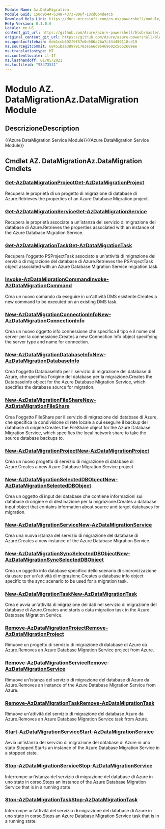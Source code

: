 ```yaml
---
Module Name: Az.DataMigration
Module Guid: 150d9544-6348-4373-806f-10cd0b4de4cb
Download Help Link: https://docs.microsoft.com/en-us/powershell/module/az.datamigration
Help Version: 0.1.0.0
Locale: en-US
content_git_url: https://github.com/Azure/azure-powershell/blob/master/src/DataMigration/DataMigration/help/Az.DataMigration.md
original_content_git_url: https://github.com/Azure/azure-powershell/blob/master/src/DataMigration/DataMigration/help/Az.DataMigration.md
ms.openlocfilehash: 6eb1ccb692f9f57e0d686a26a7c534459118cd19
ms.sourcegitcommit: 68451baa389791703e666d95469602c5652609ee
ms.translationtype: MT
ms.contentlocale: it-IT
ms.lasthandoff: 01/05/2021
ms.locfileid: "98473531"
---
```

# <span data-ttu-id="38406-101">Modulo AZ. DataMigration</span><span class="sxs-lookup"><span data-stu-id="38406-101">Az.DataMigration Module</span></span>
## <span data-ttu-id="38406-102">Descrizione</span><span class="sxs-lookup"><span data-stu-id="38406-102">Description</span></span>
<span data-ttu-id="38406-103">{{Azure DataMigration Service Module}}</span><span class="sxs-lookup"><span data-stu-id="38406-103">{{Azure DataMigration Service Module}}</span></span>

## <span data-ttu-id="38406-104">Cmdlet AZ. DataMigration</span><span class="sxs-lookup"><span data-stu-id="38406-104">Az.DataMigration Cmdlets</span></span>
### [<span data-ttu-id="38406-105">Get-AzDataMigrationProject</span><span class="sxs-lookup"><span data-stu-id="38406-105">Get-AzDataMigrationProject</span></span>](Get-AzDataMigrationProject.md)
<span data-ttu-id="38406-106">Recupera le proprietà di un progetto di migrazione di database di Azure.</span><span class="sxs-lookup"><span data-stu-id="38406-106">Retrieves the properties of an Azure Database Migration project.</span></span>

### [<span data-ttu-id="38406-107">Get-AzDataMigrationService</span><span class="sxs-lookup"><span data-stu-id="38406-107">Get-AzDataMigrationService</span></span>](Get-AzDataMigrationService.md)
<span data-ttu-id="38406-108">Recupera le proprietà associate a un'istanza del servizio di migrazione del database di Azure.</span><span class="sxs-lookup"><span data-stu-id="38406-108">Retrieves the properties associated with an instance of the Azure Database Migration Service.</span></span> 

### [<span data-ttu-id="38406-109">Get-AzDataMigrationTask</span><span class="sxs-lookup"><span data-stu-id="38406-109">Get-AzDataMigrationTask</span></span>](Get-AzDataMigrationTask.md)
<span data-ttu-id="38406-110">Recupera l'oggetto PSProjectTask associato a un'attività di migrazione del servizio di migrazione del database di Azure.</span><span class="sxs-lookup"><span data-stu-id="38406-110">Retrieves the PSProjectTask object associated with an Azure Database Migration Service migration task.</span></span>

### [<span data-ttu-id="38406-111">Invoke-AzDataMigrationCommand</span><span class="sxs-lookup"><span data-stu-id="38406-111">Invoke-AzDataMigrationCommand</span></span>](Invoke-AzDataMigrationCommand.md)
<span data-ttu-id="38406-112">Crea un nuovo comando da eseguire in un'attività DMS esistente.</span><span class="sxs-lookup"><span data-stu-id="38406-112">Creates a new command to be executed on an existing DMS task.</span></span>

### [<span data-ttu-id="38406-113">New-AzDataMigrationConnectionInfo</span><span class="sxs-lookup"><span data-stu-id="38406-113">New-AzDataMigrationConnectionInfo</span></span>](New-AzDataMigrationConnectionInfo.md)
<span data-ttu-id="38406-114">Crea un nuovo oggetto info connessione che specifica il tipo e il nome del server per la connessione.</span><span class="sxs-lookup"><span data-stu-id="38406-114">Creates a new Connection Info object specifying the server type and name for connection.</span></span>

### [<span data-ttu-id="38406-115">New-AzDataMigrationDatabaseInfo</span><span class="sxs-lookup"><span data-stu-id="38406-115">New-AzDataMigrationDatabaseInfo</span></span>](New-AzDataMigrationDatabaseInfo.md)
<span data-ttu-id="38406-116">Crea l'oggetto DatabaseInfo per il servizio di migrazione del database di Azure, che specifica l'origine del database per la migrazione.</span><span class="sxs-lookup"><span data-stu-id="38406-116">Creates the DatabaseInfo object for the Azure Database Migration Service, which specifies the database source for migration.</span></span>

### [<span data-ttu-id="38406-117">New-AzDataMigrationFileShare</span><span class="sxs-lookup"><span data-stu-id="38406-117">New-AzDataMigrationFileShare</span></span>](New-AzDataMigrationFileShare.md)
<span data-ttu-id="38406-118">Crea l'oggetto FileShare per il servizio di migrazione del database di Azure, che specifica la condivisione di rete locale a cui eseguire il backup del database di origine.</span><span class="sxs-lookup"><span data-stu-id="38406-118">Creates the FileShare object for the Azure Database Migration Service, which specifies the local network share to take the source database backups to.</span></span>

### [<span data-ttu-id="38406-119">New-AzDataMigrationProject</span><span class="sxs-lookup"><span data-stu-id="38406-119">New-AzDataMigrationProject</span></span>](New-AzDataMigrationProject.md)
<span data-ttu-id="38406-120">Crea un nuovo progetto di servizio di migrazione di database di Azure.</span><span class="sxs-lookup"><span data-stu-id="38406-120">Creates a new Azure Database Migration Service project.</span></span>

### [<span data-ttu-id="38406-121">New-AzDataMigrationSelectedDBObject</span><span class="sxs-lookup"><span data-stu-id="38406-121">New-AzDataMigrationSelectedDBObject</span></span>](New-AzDataMigrationSelectedDBObject.md)
<span data-ttu-id="38406-122">Crea un oggetto di input del database che contiene informazioni sui database di origine e di destinazione per la migrazione.</span><span class="sxs-lookup"><span data-stu-id="38406-122">Creates a database input object that contains information about source and target databases for migration.</span></span>

### [<span data-ttu-id="38406-123">New-AzDataMigrationService</span><span class="sxs-lookup"><span data-stu-id="38406-123">New-AzDataMigrationService</span></span>](New-AzDataMigrationService.md)
<span data-ttu-id="38406-124">Crea una nuova istanza del servizio di migrazione del database di Azure.</span><span class="sxs-lookup"><span data-stu-id="38406-124">Creates a new instance of the Azure Database Migration Service.</span></span>

### [<span data-ttu-id="38406-125">New-AzDataMigrationSyncSelectedDBObject</span><span class="sxs-lookup"><span data-stu-id="38406-125">New-AzDataMigrationSyncSelectedDBObject</span></span>](New-AzDataMigrationSyncSelectedDBObject.md)
<span data-ttu-id="38406-126">Crea un oggetto info database specifico dello scenario di sincronizzazione da usare per un'attività di migrazione.</span><span class="sxs-lookup"><span data-stu-id="38406-126">Creates a database info object specific to the sync scenario to be used for a migration task.</span></span>

### [<span data-ttu-id="38406-127">New-AzDataMigrationTask</span><span class="sxs-lookup"><span data-stu-id="38406-127">New-AzDataMigrationTask</span></span>](New-AzDataMigrationTask.md)
<span data-ttu-id="38406-128">Crea e avvia un'attività di migrazione dei dati nel servizio di migrazione del database di Azure.</span><span class="sxs-lookup"><span data-stu-id="38406-128">Creates and starts a data migration task in the Azure Database Migration Service.</span></span>

### [<span data-ttu-id="38406-129">Remove-AzDataMigrationProject</span><span class="sxs-lookup"><span data-stu-id="38406-129">Remove-AzDataMigrationProject</span></span>](Remove-AzDataMigrationProject.md)
<span data-ttu-id="38406-130">Rimuove un progetto di servizio di migrazione di database di Azure da Azure.</span><span class="sxs-lookup"><span data-stu-id="38406-130">Removes an Azure Database Migration Service project from Azure.</span></span>

### [<span data-ttu-id="38406-131">Remove-AzDataMigrationService</span><span class="sxs-lookup"><span data-stu-id="38406-131">Remove-AzDataMigrationService</span></span>](Remove-AzDataMigrationService.md)
<span data-ttu-id="38406-132">Rimuove un'istanza del servizio di migrazione del database di Azure da Azure.</span><span class="sxs-lookup"><span data-stu-id="38406-132">Removes an instance of the Azure Database Migration Service from Azure.</span></span>

### [<span data-ttu-id="38406-133">Remove-AzDataMigrationTask</span><span class="sxs-lookup"><span data-stu-id="38406-133">Remove-AzDataMigrationTask</span></span>](Remove-AzDataMigrationTask.md)
<span data-ttu-id="38406-134">Rimuove un'attività del servizio di migrazione del database Azure da Azure.</span><span class="sxs-lookup"><span data-stu-id="38406-134">Removes an Azure Database Migration Service task from Azure.</span></span>

### [<span data-ttu-id="38406-135">Start-AzDataMigrationService</span><span class="sxs-lookup"><span data-stu-id="38406-135">Start-AzDataMigrationService</span></span>](Start-AzDataMigrationService.md)
<span data-ttu-id="38406-136">Avvia un'istanza del servizio di migrazione del database di Azure in uno stato Stopped.</span><span class="sxs-lookup"><span data-stu-id="38406-136">Starts an instance of the Azure Database Migration Service in a stopped state.</span></span> 

### [<span data-ttu-id="38406-137">Stop-AzDataMigrationService</span><span class="sxs-lookup"><span data-stu-id="38406-137">Stop-AzDataMigrationService</span></span>](Stop-AzDataMigrationService.md)
<span data-ttu-id="38406-138">Interrompe un'istanza del servizio di migrazione del database di Azure in uno stato in corso.</span><span class="sxs-lookup"><span data-stu-id="38406-138">Stops an instance of the Azure Database Migration Service that is in a running state.</span></span>

### [<span data-ttu-id="38406-139">Stop-AzDataMigrationTask</span><span class="sxs-lookup"><span data-stu-id="38406-139">Stop-AzDataMigrationTask</span></span>](Stop-AzDataMigrationTask.md)
<span data-ttu-id="38406-140">Interrompe un'attività del servizio di migrazione del database di Azure in uno stato in corso.</span><span class="sxs-lookup"><span data-stu-id="38406-140">Stops an  Azure Database Migration Service task that is in a running state.</span></span>

